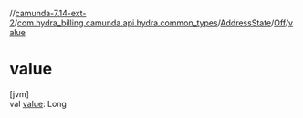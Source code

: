 //[camunda-7.14-ext-2](../../../../index.md)/[com.hydra_billing.camunda.api.hydra.common_types](../../index.md)/[AddressState](../index.md)/[Off](index.md)/[value](value.md)

# value

[jvm]\
val [value](value.md): Long
